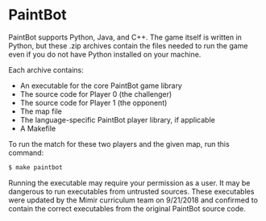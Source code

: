 # PaintBot

PaintBot supports Python, Java, and C++. The game itself is written in Python, but these .zip archives contain the files needed to run the game even if you do not have Python installed on your machine.

Each archive contains:

- An executable for the core PaintBot game library
- The source code for Player 0 (the challenger)
- The source code for Player 1 (the opponent)
- The map file
- The language-specific PaintBot player library, if applicable
- A Makefile

To run the match for these two players and the given map, run this command:

```bash
$ make paintbot
```

Running the executable may require your permission as a user. It may be dangerous to run executables from untrusted sources. These executables were updated by the Mimir curriculum team on 9/21/2018 and confirmed to contain the correct executables from the original PaintBot source code.
